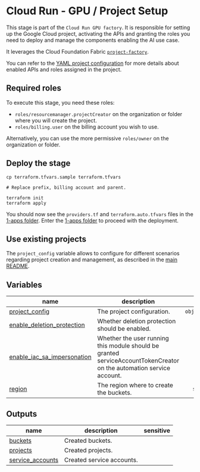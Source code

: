 # Cloud Run - GPU / Project Setup

This stage is part of the `Cloud Run GPU factory`.
It is responsible for setting up the Google Cloud project, activating the APIs and granting the roles you need to deploy and manage the components enabling the AI use case.

It leverages the Cloud Foundation Fabric [`project-factory`](https://github.com/GoogleCloudPlatform/cloud-foundation-fabric/tree/master/modules/project-factory).

You can refer to the [YAML project configuration](data/project.yaml) for more details about enabled APIs and roles assigned in the project.

## Required roles

To execute this stage, you need these roles:

- `roles/resourcemanager.projectCreator` on the organization or folder where you will create the project.
- `roles/billing.user` on the billing account you wish to use.

Alternatively, you can use the more permissive `roles/owner` on the organization or folder.

## Deploy the stage

```shell
cp terraform.tfvars.sample terraform.tfvars

# Replace prefix, billing account and parent.

terraform init
terraform apply
```

You should now see the `providers.tf` and `terraform.auto.tfvars` files in the [1-apps folder](../1-apps/README.md). Enter the [1-apps folder](../1-apps/README.md) to proceed with the deployment.

## Use existing projects

The `project_config` variable allows to configure for different scenarios regarding project creation and management, as described in the [main README](../../README.md).
<!-- BEGIN TFDOC -->
## Variables

| name | description | type | required | default |
|---|---|:---:|:---:|:---:|
| [project_config](variables.tf#L28) | The project configuration. | <code title="object&#40;&#123;&#10;  billing_account_id &#61; optional&#40;string&#41;&#10;  parent             &#61; optional&#40;string&#41;&#10;  prefix             &#61; optional&#40;string&#41;&#10;&#125;&#41;">object&#40;&#123;&#8230;&#125;&#41;</code> | ✓ |  |
| [enable_deletion_protection](variables.tf#L15) | Whether deletion protection should be enabled. | <code>bool</code> |  | <code>true</code> |
| [enable_iac_sa_impersonation](variables.tf#L22) | Whether the user running this module should be granted serviceAccountTokenCreator on the automation service account. | <code>bool</code> |  | <code>true</code> |
| [region](variables.tf#L45) | The region where to create the buckets. | <code>string</code> |  | <code>&#34;europe-west1&#34;</code> |

## Outputs

| name | description | sensitive |
|---|---|:---:|
| [buckets](outputs.tf#L48) | Created buckets. |  |
| [projects](outputs.tf#L53) | Created projects. |  |
| [service_accounts](outputs.tf#L58) | Created service accounts. |  |
<!-- END TFDOC -->
